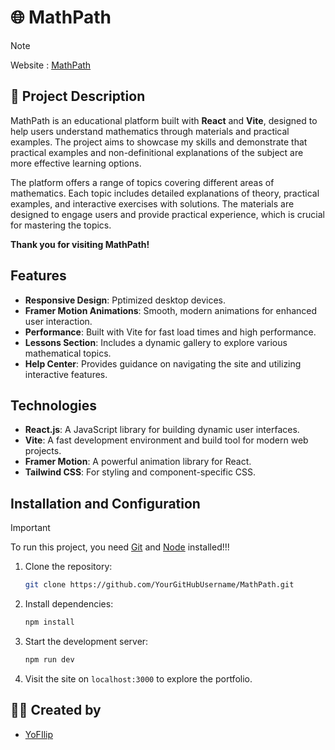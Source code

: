# 🌐 MathPath
> [!NOTE]  
> Website : [MathPath](https://yofilip.github.io/MathPath/)

## 📝 Project Description
MathPath is an educational platform built with **React** and **Vite**, designed to help users understand mathematics through materials and practical examples. The project aims to showcase my skills and demonstrate that practical examples and non-definitional explanations of the subject are more effective learning options.

The platform offers a range of topics covering different areas of mathematics. Each topic includes detailed explanations of theory, practical examples, and interactive exercises with solutions. The materials are designed to engage users and provide practical experience, which is crucial for mastering the topics.

**Thank you for visiting MathPath!**

## Features
- **Responsive Design**: Pptimized desktop devices.
- **Framer Motion Animations**: Smooth, modern animations for enhanced user interaction.
- **Performance**: Built with Vite for fast load times and high performance.
- **Lessons Section**: Includes a dynamic gallery to explore various mathematical topics.
- **Help Center**: Provides guidance on navigating the site and utilizing interactive features.

## Technologies
- **React.js**: A JavaScript library for building dynamic user interfaces.
- **Vite**: A fast development environment and build tool for modern web projects.
- **Framer Motion**: A powerful animation library for React.
- **Tailwind CSS**: For styling and component-specific CSS.

## Installation and Configuration
> [!IMPORTANT]  
> To run this project, you need [Git](https://git-scm.com/downloads) and [Node](https://nodejs.org/en) installed!!!
1. Clone the repository:
   
   ```bash
   git clone https://github.com/YourGitHubUsername/MathPath.git
   ```
2. Install dependencies:
   
   ```bash
   npm install
   ```
3. Start the development server:
   
   ```bash
   npm run dev
   ```
4. Visit the site on `localhost:3000` to explore the portfolio.

## 👨‍💻 Created by
- [YoFIlip](https://github.com/YoFilip)
